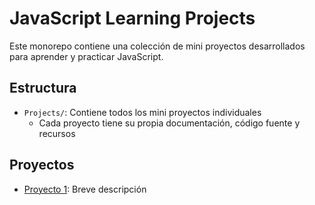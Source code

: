 # JavaScript Learning Projects

Este monorepo contiene una colección de mini proyectos desarrollados para aprender y practicar JavaScript.

## Estructura

- `Projects/`: Contiene todos los mini proyectos individuales
  - Cada proyecto tiene su propia documentación, código fuente y recursos

## Proyectos

- [Proyecto 1](./Proyects/Biblioteca-Digital/): Breve descripción
